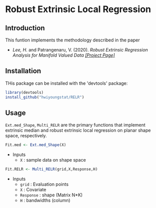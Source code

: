 Robust Extrinsic Local Regression
================

Introduction
------------

This funtion implements the methodology described in the paper

-   *Lee, H.* and Patrangenaru, V. (2020). *Robust Extrinsic Regression Analysis for Manifold Valued Data* [*\[Project Page\]*](https://hwiyoungstat.github.io/RELR.html)

Installation
------------

THis package can be installed with the 'devtools' package:

``` r
library(devtools)
install_github("hwiyoungstat/RELR")
```

Usage
-----

`Ext.med_Shape`, `Multi_RELR` are the primary functions that implement extrinsic median and robust extrinsic local regression on planar shape space, respectively.

``` r
Fit.med <- Ext.med_Shape(X)
```

-   Inputs
    -   `X` : sample data on shape space

``` r
Fit.RELR <- Multi_RELR(grid,X,Response,H)
```

-   Inputs
    -   `grid` : Evaluation points
    -   `X` : Covariate
    -   `Response` : shape (Matrix N\*K)
    -   `H` : bandwidths (column)

